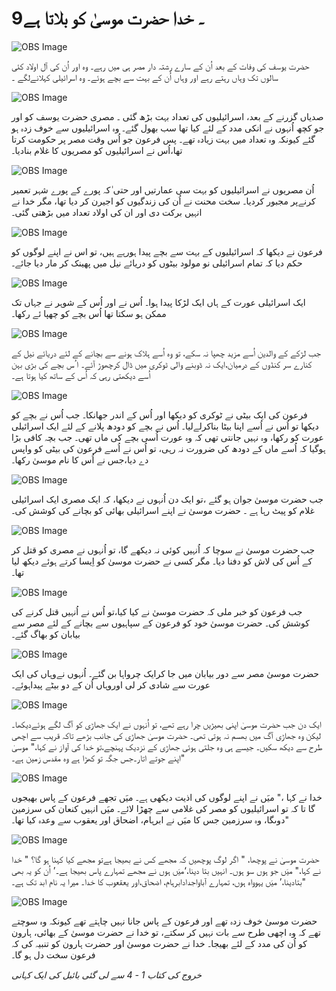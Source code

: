 # 9۔ خدا حضرت موسیٰ کو بلاتا ہے

![OBS Image](https://cdn.door43.org/obs/jpg/360px/obs-en-09-01.jpg)

حضرت یوسف کی وفات کے بعد اُن کے سارے رشتہ دار مصر ہی میں رہے۔ وہ اور اُن کی آل اولاد کئی سالوں تک وہاں رہتے رہے اور وہاں اُن کے بہت سے بچے ہوئے۔ وہ اسرائیلی کہلانےلگے ۔

![OBS Image](https://cdn.door43.org/obs/jpg/360px/obs-en-09-02.jpg)

صدیاں گزرنے کے بعد، اسرائیلیوں کی تعداد بہت بڑھ گئی ۔ مصری حضرت یوسف کو اور جو کچھ اُنہوں نے انکی مدد کے لئے کیا تھا سب بھول گئے۔ وہ اسرائیلیوں سے خوف زدہ ہو گئے کیونکہ وہ تعداد میں بہت زیادہ تھے۔ پس فرعون جو اُس وقت مصر پر حکومت کرتا تھا،اُس نے اسرائیلیوں کو مصریوں کا غلام بنادیا۔

![OBS Image](https://cdn.door43.org/obs/jpg/360px/obs-en-09-03.jpg)

اُن مصریوں نے اسرائیلیوں کو بہت سی عمارتیں اور حتی ٰکہ پورے کے پورے شہر تعمیر کرنےپر مجبور کردیا۔ سخت محنت نے اُن کی زندگیوں کو اجیرن کر دیا تھا، مگر خدا نے انہیں برکت دی اور ان کی اولاد تعداد میں بڑھتی گئی۔

![OBS Image](https://cdn.door43.org/obs/jpg/360px/obs-en-09-04.jpg)

فرعون نے دیکھا کہ اسرائیلیوں کے بہت سے بچے پیدا ہورہے ہیں، تو اس نے اپنے لوگوں کو حکم دیا کہ تمام اسرائیلی نو مولود بیٹوں کو دریائے نیل میں پھینک کر مار دیا جائے۔

![OBS Image](https://cdn.door43.org/obs/jpg/360px/obs-en-09-05.jpg)

ایک اسرائیلی عورت کے ہاں ایک لڑکا پیدا ہوا۔ اُس نے اور اُس کے شوہر نے جہاں تک ممکن ہو سکتا تھا اُس بچے کو چھپا ئے رکھا۔

![OBS Image](https://cdn.door43.org/obs/jpg/360px/obs-en-09-06.jpg)

جب لڑکے کے والدین اُسے مزید چھپا نہ سکے، تو وہ اُسے ہلاک ہونے سے بچانے کے لئے دریائے نیل کے کنارے سر کنڈوں کے درمیان،ایک نہ ڈوبنے والی ٹوکری میں ڈال کرچھوڑ آئے۔ ا ُس بچے کی بڑی بہن اُسے دیکھتی رہی کہ اُس کے ساتھ کیا ہوتا ہے۔

![OBS Image](https://cdn.door43.org/obs/jpg/360px/obs-en-09-07.jpg)

فرعون کی ایک بیٹی نے ٹوکری کو دیکھا اور اُس کے اندر جھانکا۔ جب اُس نے بچے کو دیکھا تو اُس نے اُسے اپنا بیٹا بناکرلےلیا۔ اُس نے بچے کو دودھ پلانے کے لئے ایک اسرائیلی عورت کو رکھا، وہ نہیں جانتی تھی کہ وہ عورت اُسی بچے کی ماں تھی۔ جب بچہ کافی بڑا ہوگیا کہ اُسے ماں کے دودھ کی ضرورت نہ رہی، تو اُس نے اُسے فرعون کی بیٹی کو واپس دے دیا،جس نے اُس کا نام موسیٰ رکھا۔

![OBS Image](https://cdn.door43.org/obs/jpg/360px/obs-en-09-08.jpg)

جب حضرت موسیٰ جوان ہو گئے ،تو ایک دن اُنہوں نے دیکھا، کہ ایک مصری ایک اسرائیلی غلام کو پیٹ رہا ہے ۔ حضرت موسیٰ نے اپنے اسرائیلی بھائی کو بچانے کی کوشش کی۔

![OBS Image](https://cdn.door43.org/obs/jpg/360px/obs-en-09-09.jpg)

جب حضرت موسیٰ نے سوچا کہ اُنہیں کوئی نہ دیکھے گا، تو اُنہوں نے مصری کو قتل کر کے اُس کی لاش کو دفنا دیا۔ مگر کسی نے حضرت موسیٰ کو اِیسا کرتے ہوئے دیکھ لیا تھا۔

![OBS Image](https://cdn.door43.org/obs/jpg/360px/obs-en-09-10.jpg)

جب فرعون کو خبر ملی کہ حضرت موسیٰ نے کیا کیا،تو اُس نے اُنہیں قتل کرنے کی کوشش کی۔ حضرت موسیٰ خود کو فرعون کے سپاہیوں سے بچانے کے لئے مصر سے بیابان کو بھاگ گئے۔

![OBS Image](https://cdn.door43.org/obs/jpg/360px/obs-en-09-11.jpg)

حضرت موسیٰ مصر سے دور بیابان میں جا کرایک چرواہا بن گئے۔ اُنہوں نےوہاں کی ایک عورت سے شادی کر لی اوروہاں اُن کے دو بیٹے پیداہوئے۔

![OBS Image](https://cdn.door43.org/obs/jpg/360px/obs-en-09-12.jpg)

ایک دن جب حضرت موسیٰ اپنی بھیڑيں چرا رہے تھے، تو اُنہوں نے ایک جھاڑی کو آگ لگے ہوئےدیکھا۔ لیکن وہ جھاڑی آگ میں بھسم نہ ہوتی تھی۔ حضرت موسیٰ جھاڑی کی جانب بڑھے تاکہ قریب سے اچھی طرح سے دیکھ سکیں۔ جیسے ہی وہ جلتی ہوئی جھاڑی کے نزدیک پہنچے،تو خدا کی آواز نے کہا،" موسیٰ اپنے جوتے اتار۔جس جگہ تو کھڑا ہے وہ مقدس زمین ہے۔"

![OBS Image](https://cdn.door43.org/obs/jpg/360px/obs-en-09-13.jpg)

خدا نے کہا ،" میَں نے اپنے لوگوں کی اذیت دیکھی ہے۔ میَں تجھے فرعون کے پاس بھیجوں گا تا کہ تو اسرائیلیوں کو مصر کی غلامی سے چھڑا لائے۔ میَں انہیں کنعان کی سرزمین دوںگا، وہ سرزمین جس کا میَں نے ابرہام، اضحاق اور یعقوب سے وعدہ کیا تھا۔"

![OBS Image](https://cdn.door43.org/obs/jpg/360px/obs-en-09-14.jpg)

حضرت موسیٰ نے پوچھا، " اگر لوگ پوچھیں کہ مجھے کس نے بھیجا ہےتو مجھے کیا کہنا ہو گا؟ " خدا نے کہا،" میَں جو ہوں سو ہوں۔ انہیں بتا دینا،‘میَں ہوں نے مجھے تمہارے پاس بھیجا ہے۔’ اُن کو یہ بھی بتادینا،’ میَں یہوواہ ہوں، تمہارے آباواجدادابرہام، اضحاق،اور یعقعوب کا خدا۔ میرا یہ نام ابد تک ہے۔"

![OBS Image](https://cdn.door43.org/obs/jpg/360px/obs-en-09-15.jpg)

حضرت موسیٰ خوف زدہ تھے اور فرعون کے پاس جانا نہیں چاہتے تھے کیونکہ وہ سوچتے تھے کہ وہ اچھی طرح سے بات نہیں کر سکتے، تو خدا نے حضرت موسیٰ کے بھائی، ہارون کو اُن کی مدد کے لئے بھیجا۔ خدا نے حضرت موسیٰ اور حضرت ہارون کو تنبیہ کی کہ فرعون سخت دل ہو گا۔

_خروج کی کتاب 1 - 4 سے لی گئی بائبل کی ایک کہانی_